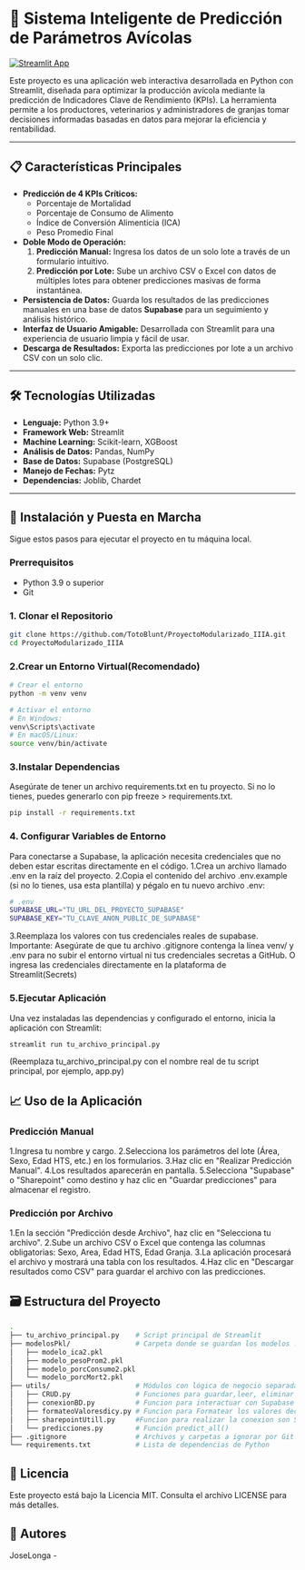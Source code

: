 # 🐔 Sistema Inteligente de Predicción de Parámetros Avícolas

[![Streamlit App](https://static.streamlit.io/badges/streamlit_badge_black_white.svg)](https://proypro3a.streamlit.app/)


Este proyecto es una aplicación web interactiva desarrollada en Python con Streamlit, diseñada para optimizar la producción avícola mediante la predicción de Indicadores Clave de Rendimiento (KPIs). La herramienta permite a los productores, veterinarios y administradores de granjas tomar decisiones informadas basadas en datos para mejorar la eficiencia y rentabilidad.


---

## 📋 Características Principales

*   **Predicción de 4 KPIs Críticos:**
    *   Porcentaje de Mortalidad
    *   Porcentaje de Consumo de Alimento
    *   Índice de Conversión Alimenticia (ICA)
    *   Peso Promedio Final
*   **Doble Modo de Operación:**
    1.  **Predicción Manual:** Ingresa los datos de un solo lote a través de un formulario intuitivo.
    2.  **Predicción por Lote:** Sube un archivo CSV o Excel con datos de múltiples lotes para obtener predicciones masivas de forma instantánea.
*   **Persistencia de Datos:** Guarda los resultados de las predicciones manuales en una base de datos **Supabase** para un seguimiento y análisis histórico.
*   **Interfaz de Usuario Amigable:** Desarrollada con Streamlit para una experiencia de usuario limpia y fácil de usar.
*   **Descarga de Resultados:** Exporta las predicciones por lote a un archivo CSV con un solo clic.

---

## 🛠️ Tecnologías Utilizadas

*   **Lenguaje:** Python 3.9+
*   **Framework Web:** Streamlit
*   **Machine Learning:** Scikit-learn, XGBoost
*   **Análisis de Datos:** Pandas, NumPy
*   **Base de Datos:** Supabase (PostgreSQL)
*   **Manejo de Fechas:** Pytz
*   **Dependencias:** Joblib, Chardet

---

## 🚀 Instalación y Puesta en Marcha

Sigue estos pasos para ejecutar el proyecto en tu máquina local.

### Prerrequisitos

*   Python 3.9 o superior
*   Git

### 1. Clonar el Repositorio
```bash
git clone https://github.com/TotoBlunt/ProyectoModularizado_IIIA.git
cd ProyectoModularizado_IIIA
```
### 2.Crear un Entorno Virtual(Recomendado)
```bash
# Crear el entorno
python -m venv venv

# Activar el entorno
# En Windows:
venv\Scripts\activate
# En macOS/Linux:
source venv/bin/activate
```
### 3.Instalar Dependencias
Asegúrate de tener un archivo requirements.txt en tu proyecto. Si no lo tienes, puedes generarlo con pip freeze > requirements.txt.
```bash
pip install -r requirements.txt
```
### 4. Configurar Variables de Entorno
Para conectarse a Supabase, la aplicación necesita credenciales que no deben estar escritas directamente en el código.
1.Crea un archivo llamado .env en la raíz del proyecto.
2.Copia el contenido del archivo .env.example (si no lo tienes, usa esta plantilla) y pégalo en tu nuevo archivo .env:
```bash
# .env
SUPABASE_URL="TU_URL_DEL_PROYECTO_SUPABASE"
SUPABASE_KEY="TU_CLAVE_ANON_PUBLIC_DE_SUPABASE"
```
3.Reemplaza los valores con tus credenciales reales de supabase.
Importante: Asegúrate de que tu archivo .gitignore contenga la línea venv/ y .env para no subir el entorno virtual ni tus credenciales secretas a GitHub.
O ingresa las credenciales directamente en la plataforma de Streamlit(Secrets)

### 5.Ejecutar Aplicación
Una vez instaladas las dependencias y configurado el entorno, inicia la aplicación con Streamlit:
```bash
streamlit run tu_archivo_principal.py
```
(Reemplaza tu_archivo_principal.py con el nombre real de tu script principal, por ejemplo, app.py)

## 📈 Uso de la Aplicación

### Predicción Manual
1.Ingresa tu nombre y cargo.
2.Selecciona los parámetros del lote (Área, Sexo, Edad HTS, etc.) en los formularios.
3.Haz clic en "Realizar Predicción Manual".
4.Los resultados aparecerán en pantalla.
5.Selecciona "Supabase" o "Sharepoint" como destino y haz clic en "Guardar predicciones" para almacenar el registro.
### Predicción por Archivo
1.En la sección "Predicción desde Archivo", haz clic en "Selecciona tu archivo".
2.Sube un archivo CSV o Excel que contenga las columnas obligatorias: Sexo, Area, Edad HTS, Edad Granja.
3.La aplicación procesará el archivo y mostrará una tabla con los resultados.
4.Haz clic en "Descargar resultados como CSV" para guardar el archivo con las predicciones.

## 🗃️ Estructura del Proyecto
```bash
.
├── tu_archivo_principal.py    # Script principal de Streamlit
├── modelosPkl/                # Carpeta donde se guardan los modelos .pkl/.joblib
│   ├── modelo_ica2.pkl
│   ├── modelo_pesoProm2.pkl
│   ├── modelo_porcConsumo2.pkl
│   └── modelo_porcMort2.pkl
├── utils/                     # Módulos con lógica de negocio separada
│   ├── CRUD.py                # Funciones para guardar,leer, eliminar las predicciones
│   ├── conexionBD.py          # Funcion para interactuar con Supabase
│   ├── formateoValoresdicy.py # Funcion para Formatear los valores decimales
│   ├── sharepointUtill.py     #Funcion para realizar la conexion son SharePoint
│   └── predicciones.py        # Función predict_all()
├── .gitignore                 # Archivos y carpetas a ignorar por Git
└── requirements.txt           # Lista de dependencias de Python
```

## 📄 Licencia
Este proyecto está bajo la Licencia MIT. Consulta el archivo LICENSE para más detalles.

## 👤 Autores
JoseLonga - 
